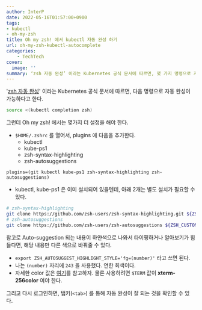 ```yaml
---
author: InterP
date: 2022-05-16T01:57:00+0900
tags:
- kubectl
- oh-my-zsh
title: Oh my zsh! 에서 kubectl 자동 완성 하기
url: oh-my-zsh-kubectl-autocomplete
categories:
    - TechTech
cover:
  image: ''
summary: ‘zsh 자동 완성’ 이라는 Kubernetes 공식 문서에 따르면, 몇 가지 명령으로 자동 완성이 가능하다고 한다. 하지만 Oh my zsh! 에서는 이것만으로는 충분하지 않았다.
---
```

'[zsh 자동 완성](https://kubernetes.io/ko/docs/tasks/tools/included/optional-kubectl-configs-zsh/)' 이라는 Kubernetes 공식 문서에 따르면, 다음 명령으로 자동 완성이 가능하다고 한다.

```bash
source <(kubectl completion zsh)
```

그런데 Oh my zsh! 에서는 몇가지 더 설정을 해야 한다.

* `$HOME/.zshrc` 를 열어서, plugins 에 다음을 추가한다.
  * kubectl
  * kube-ps1
  * zsh-syntax-highlighting
  * zsh-autosuggestions

```
plugins=(git kubectl kube-ps1 zsh-syntax-highlighting zsh-autosuggestions)
```

* kubectl, kube-ps1 은 이미 설치되어 있을텐데, 아래 2개는 별도 설치가 필요할 수 있다.

```bash
# zsh-syntax-highlighting
git clone https://github.com/zsh-users/zsh-syntax-highlighting.git ${ZSH_CUSTOM:-~/.oh-my-zsh/custom}/plugins/zsh-syntax-highlighting
# zsh-autosuggestions
git clone https://github.com/zsh-users/zsh-autosuggestions ${ZSH_CUSTOM:-~/.oh-my-zsh/custom}/plugins/zsh-autosuggestions
```

참고로 Auto-suggestion 되는 내용이 하얀색으로 나와서 타이핑하거나 알아보기가 힘들다면, 해당 내용만 다른 색으로 바꿔줄 수 있다.

* `export ZSH_AUTOSUGGEST_HIGHLIGHT_STYLE='fg=(number)'` 라고 쓰면 된다.
* 나는 `(number)` 자리에 `243` 을 사용했다. 연한 회색이다.
* 자세한 color 값은 [여기](https://upload.wikimedia.org/wikipedia/commons/1/15/Xterm_256color_chart.svg)를 참고하자. 물론 사용하려면 `$TERM` 값이 **xterm-256color** 여야 한다.

그리고 다시 로그인하면, 탭키(`<tab>`) 를 통해 자동 완성이 잘 되는 것을 확인할 수 있다.